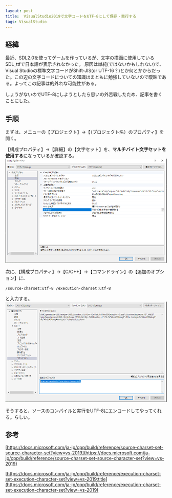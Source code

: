```yaml
---
layout: post
title:  VisualStudio2019で文字コードをUTF-8にして保存・実行する
tags: VisualStudio
---
```

## 経緯
最近、SDL2.0を使ってゲームを作っているが、文字の描画に使用しているSDL_ttfで日本語が表示されなかった。
原因は単純(ではないかもしれない)で、Visual Studioの標準文字コードがShift-JIS(or UTF-16？)とか何とかからだった。この辺の文字コードについての知識はまともに勉強していないので曖昧である。よってこの記事は的外れな可能性がある。

しょうがないのでUTF-8にしようとしたら思いの外苦戦したため、記事を書くことにした。

## 手順
まずは、メニューの【プロジェクト】→【（プロジェクト名）のプロパティ】を開く。

【構成プロパティ】→【詳細】の【文字セット】を、<b>マルチバイト文字セットを使用する</b>になっているか確認する。
![](/assets/20200331214923.jpg)

次に、【構成プロパティ】→【C/C++】→【コマンドライン】の【追加のオプション】に、
```
/source-charset:utf-8 /execution-charset:utf-8 
```
と入力する。
![](/assets/20200331215314.jpg)

そうすると、ソースのコンパイルと実行をUTF-8にエンコードしてやってくれる。らしい。

## 参考

[https://docs.microsoft.com/ja-jp/cpp/build/reference/source-charset-set-source-character-set?view=vs-2019](https://docs.microsoft.com/ja-jp/cpp/build/reference/source-charset-set-source-character-set?view=vs-2019)


[https://docs.microsoft.com/ja-jp/cpp/build/reference/execution-charset-set-execution-character-set?view=vs-2019:title](https://docs.microsoft.com/ja-jp/cpp/build/reference/execution-charset-set-execution-character-set?view=vs-2019)
